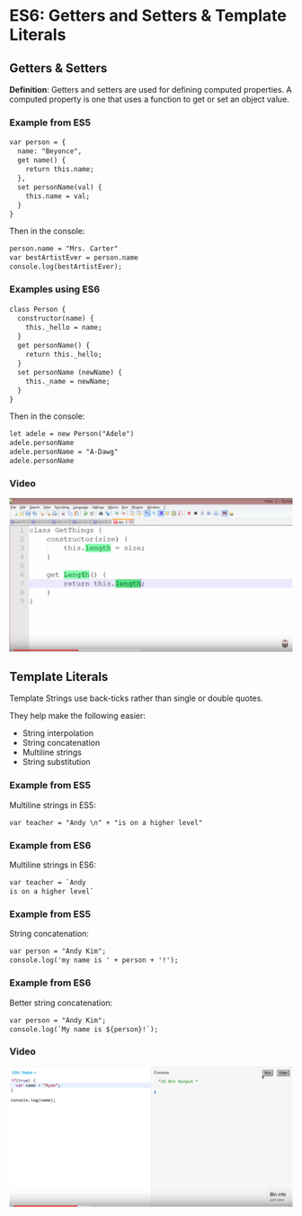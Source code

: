 # ES6: Getters and Setters & Template Literals

## Getters & Setters
**Definition**: Getters and setters are used for defining computed properties. A computed property is one that uses a function to get or set an object value.

### Example from ES5
```
var person = {
  name: "Beyonce",
  get name() {
    return this.name;
  },
  set personName(val) {
    this.name = val;
  }
}
```

Then in the console:

```
person.name = "Mrs. Carter"
var bestArtistEver = person.name
console.log(bestArtistEver);
```

### Examples using ES6
```
class Person {
  constructor(name) {
    this._hello = name;
  }
  get personName() {
    return this._hello;
  }
  set personName (newName) {
    this._name = newName;
  }
}
```

Then in the console:

```
let adele = new Person("Adele")
adele.personName
adele.personName = "A-Dawg"
adele.personName
```

### Video
[![video](images/video-getters-setters.png)](https://www.youtube.com/watch?v=nx6DFeNIXlA)

## Template Literals
Template Strings use back-ticks rather than single or double quotes.

They help make the following easier:

* String interpolation
* String concatenation
* Multiline strings
* String substitution

### Example from ES5
Multiline strings in ES5:

```
var teacher = "Andy \n" + "is on a higher level"
```

### Example from ES6
Multiline strings in ES6:

```
var teacher = `Andy
is on a higher level`
```

### Example from ES5
String concatenation:
```
var person = "Andy Kim";
console.log('my name is ' + person + '!');
```
### Example from ES6
Better string concatenation:

```
var person = "Andy Kim";
console.log(`My name is ${person}!`);
```
### Video
[![video](images/video-literals.png)](https://www.youtube.com/watch?v=LTbnmiXWs2k)
